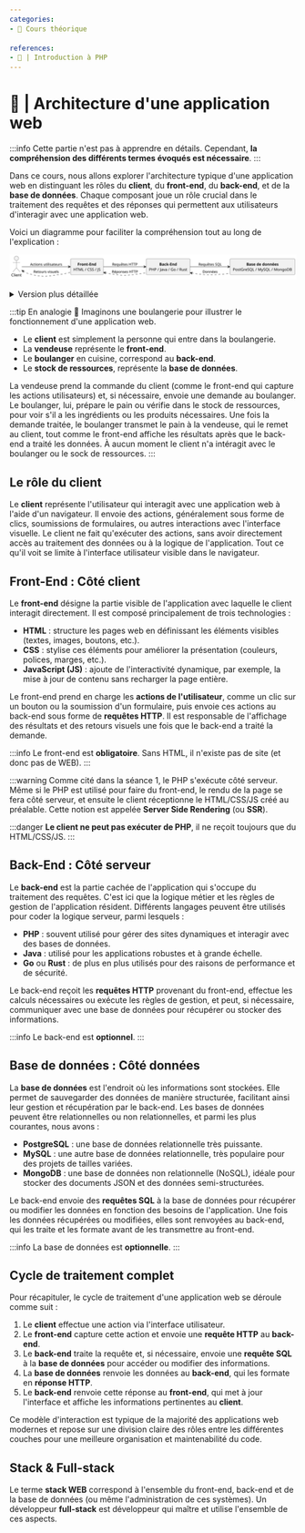 ```yaml
---
categories:
- 📜 Cours théorique

references:
- 📜 | Introduction à PHP
---
```


# 📜 | Architecture d'une application web

:::info
Cette partie n'est pas à apprendre en détails. Cependant, **la compréhension des différents termes évoqués est nécessaire**.
:::

Dans ce cours, nous allons explorer l'architecture typique d'une application web en distinguant les rôles du **client**, du **front-end**, du **back-end**, et de la **base de données**. Chaque composant joue un rôle crucial dans le traitement des requêtes et des réponses qui permettent aux utilisateurs d'interagir avec une application web.

Voici un diagramme pour faciliter la compréhension tout au long de l'explication :

![Diagramme stack WEB](../images/web_stack.svg)

<details>
    <summary>Version plus détaillée</summary>

![Diagramme stack WEB avec détails](../images/web_stack_detailed.svg)
</details>

:::tip En analogie 🥖
Imaginons une boulangerie pour illustrer le fonctionnement d'une application web.

- Le **client** est simplement la personne qui entre dans la boulangerie.
- La **vendeuse** représente le **front-end**.
- Le **boulanger** en cuisine, correspond au **back-end**.
- Le **stock de ressources**, représente la **base de données**.

La vendeuse prend la commande du client (comme le front-end qui capture les actions utilisateurs) et, si nécessaire, envoie une demande au boulanger.
Le boulanger, lui, prépare le pain ou vérifie dans le stock de ressources, pour voir s'il a les ingrédients ou les produits nécessaires.
Une fois la demande traitée, le boulanger transmet le pain à la vendeuse, qui le remet au client, tout comme le front-end affiche les résultats après que le back-end a traité les données.
À aucun moment le client n'a intéragit avec le boulanger ou le sock de ressources.
:::

## Le rôle du client

Le **client** représente l'utilisateur qui interagit avec une application web à l'aide d'un navigateur. Il envoie des actions, généralement sous forme de clics, soumissions de formulaires, ou autres interactions avec l'interface visuelle. Le client ne fait qu'exécuter des actions, sans avoir directement accès au traitement des données ou à la logique de l'application. Tout ce qu'il voit se limite à l'interface utilisateur visible dans le navigateur.

## Front-End : Côté client

Le **front-end** désigne la partie visible de l'application avec laquelle le client interagit directement. Il est composé principalement de trois technologies :

- **HTML** : structure les pages web en définissant les éléments visibles (textes, images, boutons, etc.).
- **CSS** : stylise ces éléments pour améliorer la présentation (couleurs, polices, marges, etc.).
- **JavaScript (JS)** : ajoute de l'interactivité dynamique, par exemple, la mise à jour de contenu sans recharger la page entière.

Le front-end prend en charge les **actions de l'utilisateur**, comme un clic sur un bouton ou la soumission d'un formulaire, puis envoie ces actions au back-end sous forme de **requêtes HTTP**. Il est responsable de l'affichage des résultats et des retours visuels une fois que le back-end a traité la demande.

:::info
Le front-end est **obligatoire**. Sans HTML, il n'existe pas de site (et donc pas de WEB).
:::

:::warning
Comme cité dans la séance 1, le PHP s'exécute côté serveur. Même si le PHP est utilisé pour faire du front-end, le rendu de la page se fera côté serveur, et ensuite le client réceptionne le HTML/CSS/JS créé au préalable. Cette notion est appelée **Server Side Rendering** (ou **SSR**).

:::danger
**Le client ne peut pas exécuter de PHP**, il ne reçoit toujours que du HTML/CSS/JS.
:::

## Back-End : Côté serveur

Le **back-end** est la partie cachée de l'application qui s'occupe du traitement des requêtes. C'est ici que la logique métier et les règles de gestion de l'application résident. Différents langages peuvent être utilisés pour coder la logique serveur, parmi lesquels :

- **PHP** : souvent utilisé pour gérer des sites dynamiques et interagir avec des bases de données.
- **Java** : utilisé pour les applications robustes et à grande échelle.
- **Go** ou **Rust** : de plus en plus utilisés pour des raisons de performance et de sécurité.

Le back-end reçoit les **requêtes HTTP** provenant du front-end, effectue les calculs nécessaires ou exécute les règles de gestion, et peut, si nécessaire, communiquer avec une base de données pour récupérer ou stocker des informations.

:::info
Le back-end est **optionnel**.
:::

## Base de données : Côté données

La **base de données** est l'endroit où les informations sont stockées. Elle permet de sauvegarder des données de manière structurée, facilitant ainsi leur gestion et récupération par le back-end. Les bases de données peuvent être relationnelles ou non relationnelles, et parmi les plus courantes, nous avons :

- **PostgreSQL** : une base de données relationnelle très puissante.
- **MySQL** : une autre base de données relationnelle, très populaire pour des projets de tailles variées.
- **MongoDB** : une base de données non relationnelle (NoSQL), idéale pour stocker des documents JSON et des données semi-structurées.

Le back-end envoie des **requêtes SQL** à la base de données pour récupérer ou modifier les données en fonction des besoins de l'application. Une fois les données récupérées ou modifiées, elles sont renvoyées au back-end, qui les traite et les formate avant de les transmettre au front-end.

:::info
La base de données est **optionnelle**.
:::

## Cycle de traitement complet

Pour récapituler, le cycle de traitement d'une application web se déroule comme suit :

1. Le **client** effectue une action via l'interface utilisateur.
2. Le **front-end** capture cette action et envoie une **requête HTTP** au **back-end**.
3. Le **back-end** traite la requête et, si nécessaire, envoie une **requête SQL** à la **base de données** pour accéder ou modifier des informations.
4. La **base de données** renvoie les données au **back-end**, qui les formate en **réponse HTTP**.
5. Le **back-end** renvoie cette réponse au **front-end**, qui met à jour l'interface et affiche les informations pertinentes au **client**.

Ce modèle d'interaction est typique de la majorité des applications web modernes et repose sur une division claire des rôles entre les différentes couches pour une meilleure organisation et maintenabilité du code.

## Stack & Full-stack

Le terme **stack WEB** correspond à l'ensemble du front-end, back-end et de la base de données (ou même l'administration de ces systèmes). Un développeur **full-stack** est développeur qui maître et utilise l'ensemble de ces aspects.